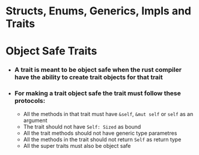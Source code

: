# Structs, Enums, Generics, Impls and Traits

# Object Safe Traits
- ### A trait is meant to be object safe when the rust compiler have the ability to create trait objects for that trait
- ### For making a trait object safe the trait must follow these protocols:
  - All the methods in that trait must have `&self`, `&mut self` or `self` as an argument
  - The trait should not have `Self: Sized` as bound
  - All the trait methods should not have generic type parametres
  - All the methods in the trait should not return `Self` as return type
  - All the super traits must also be object safe
